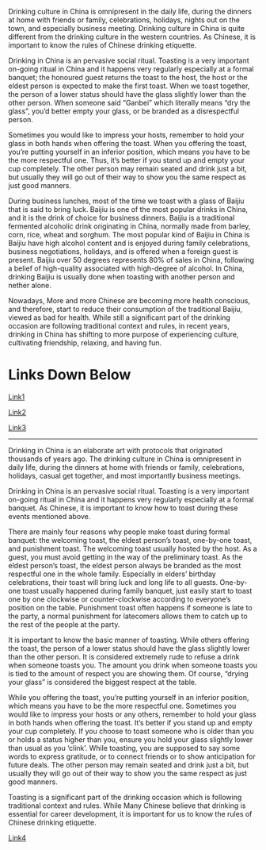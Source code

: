 Drinking culture in China is omnipresent in the daily life, during the dinners at home with friends or family, celebrations, holidays, nights out on the town, and especially business meeting. Drinking culture in China is quite different from the drinking culture in the western countries. As  Chinese, it is important to know the rules of Chinese drinking etiquette.

Drinking in China is an pervasive social ritual. Toasting is a very important on-going ritual in China and it happens very regularly especially at a formal banquet; the honoured guest returns the toast to the host, the host or the eldest person is expected to make the first toast.
When we toast together, the person of a lower status should have the glass slightly lower than the other person.
When someone said “Ganbei” which literally means “dry the glass”, you’d better empty your glass, or be branded as a disrespectful person.

Sometimes you would like to impress your hosts, remember to hold your glass in both hands when offering the toast. When you offering the toast, you’re putting yourself in an inferior position, which means you have to be the more respectful one. Thus, it’s better if you stand up and empty your cup completely. The other person may remain seated and drink just a bit, but usually they will go out of their way to show you the same respect as just good manners.

During business lunches, most of the time we toast with a glass of Baijiu that is said to bring luck. Baijiu is one of the most popular drinks in China, and it is the drink of choice for business dinners.
Baijiu is a traditional fermented alcoholic drink originating in China, normally made from barley, corn, rice, wheat and sorghum. The most popular kind of Baijiu in China is Baijiu have high alcohol content and is enjoyed during family celebrations, business negotiations, holidays, and is offered when a foreign guest is present. Baijiu over 50 degrees represents 80% of sales in China, following a belief of high-quality associated with high-degree of alcohol. 
In China, drinking Baijiu is usually done when toasting with another person and nether alone.


Nowadays, More and more Chinese are becoming more health conscious, and therefore, start to reduce their consumption of the traditional Baijiu, viewed as bad for health.
While still a significant part of the drinking occasion are following traditional context and rules, in recent years, drinking in China has shifting to more purpose of experiencing culture, cultivating friendship, relaxing, and having fun. 

# Links Down Below

[Link1](https://matadornetwork.com/nights/a-westerners-guide-to-chinese-drinking-culture/#:~:text=%2520A%2520Westerner%25E2%2580%2599s%2520Guide%2520To%2520Chinese%2520Drinking%2520Culture,overlook.%2520If%2520the%2520party%2520is%2520big...%2520More%2520)

[Link2](https://letschinese.com/drinking-culure-in-china/)


[Link3](https://daxueconsulting.com/understand-drinking-culture-china/)

-----
Drinking in China is an elaborate art with protocols that originated thousands of years ago. The drinking culture in China is omnipresent in daily life, during the dinners at home with friends or family, celebrations, holidays, casual get together, and most importantly business meetings.

Drinking in China is an pervasive social ritual. Toasting is a very important on-going ritual in China and it happens very regularly especially at a formal banquet. As Chinese, it is important to know how to toast during these events mentioned above.

There are mainly four reasons why people make toast during formal banquet: the welcoming toast, the eldest person’s toast, one-by-one toast, and punishment toast. The welcoming toast usually hosted by the host. As a guest,  you must avoid getting in the way of the preliminary toast. As the eldest person’s toast, the eldest person always be branded as the most respectful one in the whole family. Especially in elders’ birthday celebrations, their toast will bring luck and long life to all guests. One-by-one toast usually happened during family banquet, just easily start to toast one by one clockwise or counter-clockwise according to everyone’s position on the table. Punishment toast often happens if someone is late to the party, a normal punishment for latecomers allows them to catch up to the rest of the people at the party.

It is important to know the basic manner of toasting. While others offering the toast, the person of a lower status should have the glass slightly lower than the other person. It is considered extremely rude to refuse a drink when someone toasts you. The amount you drink when someone toasts you is tied to the amount of respect you are showing them. Of course, “drying your glass” is considered the biggest respect at the table.

While you offering the toast, you’re putting yourself in an inferior position, which means you have to be the more respectful one. Sometimes you would like to impress your hosts or any others, remember to hold your glass in both hands when offering the toast. It’s better if you stand up and empty your cup completely. If you choose to toast someone who is older than you or holds a status higher than you, ensure you hold your glass slightly lower than usual as you ‘clink’. While toasting, you are supposed to say some words to express gratitude, or to connect friends or to show anticipation for future deals. The other person may remain seated and drink just a bit, but usually they will go out of their way to show you the same respect as just good manners.

Toasting is a significant part of the drinking occasion which is following traditional context and rules. While Many Chinese believe that drinking is essential for career development, it is important for us to know the rules of Chinese drinking etiquette.

[Link4](https://www.chinaeducationaltours.com/guide/culture-baijiu-etiquette.htm)
